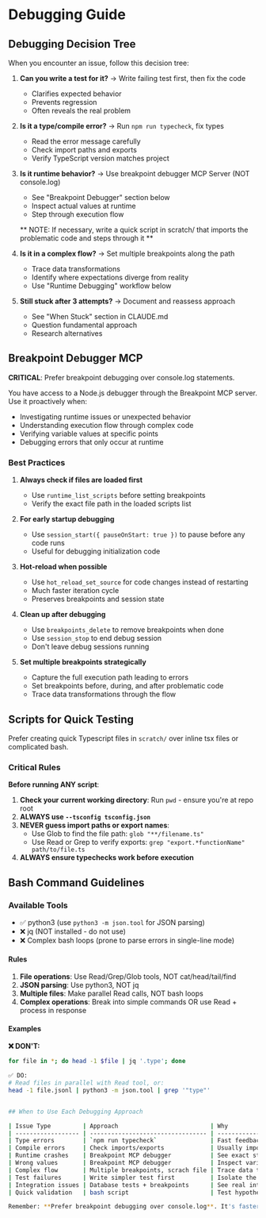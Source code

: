 # Debugging Guide

## Debugging Decision Tree

When you encounter an issue, follow this decision tree:

1. **Can you write a test for it?**
   → Write failing test first, then fix the code
   - Clarifies expected behavior
   - Prevents regression
   - Often reveals the real problem

2. **Is it a type/compile error?**
   → Run `npm run typecheck`, fix types
   - Read the error message carefully
   - Check import paths and exports
   - Verify TypeScript version matches project

3. **Is it runtime behavior?**
   → Use breakpoint debugger MCP Server (NOT console.log)
   - See "Breakpoint Debugger" section below
   - Inspect actual values at runtime
   - Step through execution flow

   ** NOTE: If necessary, write a quick script in scratch/ that imports the problematic code and steps through it **

4. **Is it in a complex flow?**
   → Set multiple breakpoints along the path
   - Trace data transformations
   - Identify where expectations diverge from reality
   - Use "Runtime Debugging" workflow below

5. **Still stuck after 3 attempts?**
   → Document and reassess approach
   - See "When Stuck" section in CLAUDE.md
   - Question fundamental approach
   - Research alternatives

## Breakpoint Debugger MCP

**CRITICAL**: Prefer breakpoint debugging over console.log statements.

You have access to a Node.js debugger through the Breakpoint MCP server. Use it proactively when:

- Investigating runtime issues or unexpected behavior
- Understanding execution flow through complex code
- Verifying variable values at specific points
- Debugging errors that only occur at runtime

### Best Practices

1. **Always check if files are loaded first**
   - Use `runtime_list_scripts` before setting breakpoints
   - Verify the exact file path in the loaded scripts list

2. **For early startup debugging**
   - Use `session_start({ pauseOnStart: true })` to pause before any code runs
   - Useful for debugging initialization code

3. **Hot-reload when possible**
   - Use `hot_reload_set_source` for code changes instead of restarting
   - Much faster iteration cycle
   - Preserves breakpoints and session state

4. **Clean up after debugging**
   - Use `breakpoints_delete` to remove breakpoints when done
   - Use `session_stop` to end debug session
   - Don't leave debug sessions running

5. **Set multiple breakpoints strategically**
   - Capture the full execution path leading to errors
   - Set breakpoints before, during, and after problematic code
   - Trace data transformations through the flow

## Scripts for Quick Testing

Prefer creating quick Typescript files in `scratch/` over inline tsx files or complicated bash.

### Critical Rules

**Before running ANY script**:

1. **Check your current working directory**: Run `pwd` - ensure you're at repo root
2. **ALWAYS use `--tsconfig tsconfig.json`**
3. **NEVER guess import paths or export names**:
   - Use Glob to find the file path: `glob "**/filename.ts"`
   - Use Read or Grep to verify exports: `grep "export.*functionName" path/to/file.ts`
4. **ALWAYS ensure typechecks work before execution**

## Bash Command Guidelines

### Available Tools

- ✅ python3 (use `python3 -m json.tool` for JSON parsing)
- ❌ jq (NOT installed - do not use)
- ❌ Complex bash loops (prone to parse errors in single-line mode)

#### Rules

1. **File operations**: Use Read/Grep/Glob tools, NOT cat/head/tail/find
2. **JSON parsing**: Use python3, NOT jq
3. **Multiple files**: Make parallel Read calls, NOT bash loops
4. **Complex operations**: Break into simple commands OR use Read + process in response

#### Examples

**❌ DON'T:**

```bash
for file in *; do head -1 $file | jq '.type'; done

✅ DO:
# Read files in parallel with Read tool, or:
head -1 file.jsonl | python3 -m json.tool | grep '"type"'


## When to Use Each Debugging Approach

| Issue Type         | Approach                          | Why                            |
| ------------------ | --------------------------------- | ------------------------------ |
| Type errors        | `npm run typecheck`               | Fast feedback, precise errors  |
| Compile errors     | Check imports/exports             | Usually import path issues     |
| Runtime crashes    | Breakpoint MCP debugger           | See exact state at crash       |
| Wrong values       | Breakpoint MCP debugger           | Inspect variables at each step |
| Complex flow       | Multiple breakpoints, scrach file | Trace data through system      |
| Test failures      | Write simpler test first          | Isolate the problem            |
| Integration issues | Database tests + breakpoints      | See real interactions          |
| Quick validation   | bash script                       | Test hypotheses rapidly        |

Remember: **Prefer breakpoint debugging over console.log**. It's faster, clearer, and doesn't pollute your code.
```
